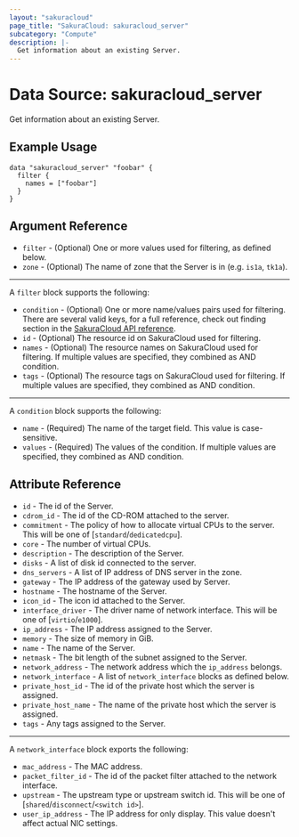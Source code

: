 ```yaml
---
layout: "sakuracloud"
page_title: "SakuraCloud: sakuracloud_server"
subcategory: "Compute"
description: |-
  Get information about an existing Server.
---
```


# Data Source: sakuracloud_server

Get information about an existing Server.

## Example Usage

```hcl
data "sakuracloud_server" "foobar" {
  filter {
    names = ["foobar"]
  }
}
```
## Argument Reference

* `filter` - (Optional) One or more values used for filtering, as defined below.
* `zone` - (Optional) The name of zone that the Server is in (e.g. `is1a`, `tk1a`).

---

A `filter` block supports the following:

* `condition` - (Optional) One or more name/values pairs used for filtering. There are several valid keys, for a full reference, check out finding section in the [SakuraCloud API reference](https://developer.sakura.ad.jp/cloud/api/1.1/).
* `id` - (Optional) The resource id on SakuraCloud used for filtering.
* `names` - (Optional) The resource names on SakuraCloud used for filtering. If multiple values ​​are specified, they combined as AND condition.
* `tags` - (Optional) The resource tags on SakuraCloud used for filtering. If multiple values ​​are specified, they combined as AND condition.

---

A `condition` block supports the following:

* `name` - (Required) The name of the target field. This value is case-sensitive.
* `values` - (Required) The values of the condition. If multiple values ​​are specified, they combined as AND condition.


## Attribute Reference

* `id` - The id of the Server.
* `cdrom_id` - The id of the CD-ROM attached to the server.
* `commitment` - The policy of how to allocate virtual CPUs to the server. This will be one of [`standard`/`dedicatedcpu`].
* `core` - The number of virtual CPUs.
* `description` - The description of the Server.
* `disks` - A list of disk id connected to the server.
* `dns_servers` - A list of IP address of DNS server in the zone.
* `gateway` - The IP address of the gateway used by Server.
* `hostname` - The hostname of the Server.
* `icon_id` - The icon id attached to the Server.
* `interface_driver` - The driver name of network interface. This will be one of [`virtio`/`e1000`].
* `ip_address` - The IP address assigned to the Server.
* `memory` - The size of memory in GiB.
* `name` - The name of the Server.
* `netmask` - The bit length of the subnet assigned to the Server.
* `network_address` - The network address which the `ip_address` belongs.
* `network_interface` - A list of `network_interface` blocks as defined below.
* `private_host_id` - The id of the private host which the server is assigned.
* `private_host_name` - The name of the private host which the server is assigned.
* `tags` - Any tags assigned to the Server.

---

A `network_interface` block exports the following:

* `mac_address` - The MAC address.
* `packet_filter_id` - The id of the packet filter attached to the network interface.
* `upstream` - The upstream type or upstream switch id. This will be one of [`shared`/`disconnect`/`<switch id>`].
* `user_ip_address` - The IP address for only display. This value doesn't affect actual NIC settings.



